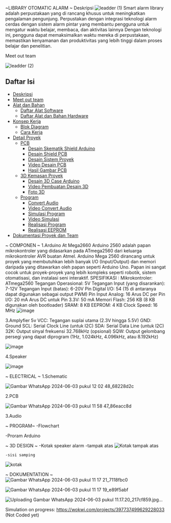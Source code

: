 ~LIBRARY OTOMATIC ALARM ~
Deskripsi 
![leadder (1)](https://github.com/miqbal483/LIBRARY/assets/168562250/7a54e567-f1b1-40a2-a387-f03c54a57625)
    Smart alarm library adalah perpustakaan yang di rancang khusus untuk meningkatkan pengalaman pengunjung. 
  Perpustakan dengan  integrasi teknologi alarm cerdas dengan sistem alarm pintar yang membantu pengguna untuk mengatur 
  waktu belajar, membaca, dan aktivitas lainnya Dengan teknologi ini, pengguna dapat memaksimalkan waktu mereka di 
  perpustakaan, memastikan kenyamanan dan produktivitas yang lebih tinggi dalam proses belajar dan penelitian.

Meet out team

![leadder (2)](https://github.com/miqbal483/LIBRARY/assets/168562250/2e7cfa9a-6211-471e-ae5d-5f4e03df4095)

## Daftar Isi
- [Deskripsi](#Deskripsi)
- [Meet out team](#Meet-our-team)
- [Alat dan Bahan](#Alat-dan-Bahan)
  - [Daftar Alat Software](#Daftar-Alat-Software)
  - [Daftar Alat dan Bahan Hardware](#Daftar-Alat-dan-Bahan-Hardware)
- [Konsep Kerja](#Konsep-Kerja)
  - [Blok Diagram](#Blok-Diagram)
  - [Cara Kerja](#Cara-Kerja)
- [Detail Proyek](#Detail-Proyek)
  - [PCB](#PCB)
    - [Desain Skematik Shield Arduino](#Desain-Skematik-Shield-Arduino)
    - [Desain Shield PCB](#Desain-Shield-PCB)
    - [Desain Sistem Proyek](#Desain-Sistem-Proyek)
    - [Video Desain PCB](#Video-Desain-PCB)
    - [Hasil Gambar PCB](#Hasil-Gambar-PCB)
  - [3D Kemasan Proyek](#3D-Kemasan-Proyek)
    - [Desain 3D Case Arduino](#Desain-3D-Case-Arduino)
    - [Video Pembuatan Desain 3D](#Video-Pembuatan-Desain-3D)
    - [Foto 3D](#Foto-3D)
  - [Program](#Program)
    - [Convert Audio](#Convert-Audio)
    - [Video Convert Audio](#Video-Convert-Audio)
    - [Simulasi Program](#Simulasi-Program)
    - [Video Simulasi](#Video-Simulasi)
    - [Realisasi Program](#Realisasi-Program)
    - [Realisasi EEPROM](#Realisasi-EEPROM)
- [Dokumentasi Proyek dan Team](#Dokumentasi-Proyek-dan-Team)


~ COMPONEN ~
1.Arduino At Mega2660 
    Arduino 2560 adalah papan mikrokontroler yang didasarkan pada ATmega2560 dari keluarga mikrokontroler AVR buatan Atmel. Arduino Mega 2560 dirancang untuk proyek yang membutuhkan lebih banyak I/O (Input/Output) dan memori daripada yang ditawarkan oleh papan seperti Arduino Uno. Papan ini sangat cocok untuk proyek-proyek yang lebih kompleks seperti robotik, sistem otomatisasi, dan instalasi seni interaktif.
SPESIFIKASI :
Mikrokontroler: ATmega2560
Tegangan Operasional: 5V
Tegangan Input (yang disarankan): 7-12V
Tegangan Input (batas): 6-20V
Pin Digital I/O: 54 (15 di antaranya dapat digunakan sebagai output PWM)
Pin Input Analog: 16
Arus DC per Pin I/O: 20 mA
Arus DC untuk Pin 3.3V: 50 mA
Memori Flash: 256 KB (8 KB digunakan oleh bootloader)
SRAM: 8 KB
EEPROM: 4 KB
Clock Speed: 16 MHz
![image](https://github.com/miqbal483/LIBRARY/assets/168562250/0711aa7e-5811-41ec-bec8-4b6855569a6d)

3.Amplyfier 5v
VCC: Tegangan suplai utama (2.3V hingga 5.5V)
GND: Ground
SCL: Serial Clock Line (untuk I2C)
SDA: Serial Data Line (untuk I2C)
32K: Output sinyal frekuensi 32.768kHz (opsional)
SQW: Output gelombang persegi yang dapat diprogram (1Hz, 1.024kHz, 4.096kHz, atau 8.192kHz)

![image](https://github.com/miqbal483/LIBRARY/assets/168562250/8368f4d1-7b34-4e7c-9449-11afbd0c5c05)

4.Speaker 

![image](https://github.com/miqbal483/LIBRARY/assets/168562250/72f4a45b-7a37-448d-b3e9-5a3c2bc9cf35)


~ ELECTRICAL ~
1.Schematic
    
![Gambar WhatsApp 2024-06-03 pukul 12 02 48_68228d2c](https://github.com/miqbal483/LIBRARY/assets/168562250/2e360a24-c0e3-4003-a24e-45df6792fead)


2.PCB

![Gambar WhatsApp 2024-06-03 pukul 11 58 47_86eacc8d](https://github.com/miqbal483/LIBRARY/assets/168562250/fc2609dd-e876-4617-b39c-f6000f0c141e)


    
3.Audio
    

~ PROGRAM~
-Flowchart

-Proram Arduino 

~ 3D DESIGN ~
-Kotak speaker alarm 
    -tampak atas 
![Kotak tampak atas](https://github.com/miqbal483/LIBRARY/assets/168562250/275495f9-fb51-403c-a9c0-783796a31f21)

    -sisi samping   
![kotak ](https://github.com/miqbal483/LIBRARY/assets/168562250/b82037cd-8f78-457e-8ede-f791671e7f0b)

~ DOKUMENTATION ~
![Gambar WhatsApp 2024-06-03 pukul 11 17 21_7118fbc0](https://github.com/miqbal483/LIBRARY/assets/168562250/c767fbaa-ba4b-4872-812a-8215e6c8b147)

![Gambar WhatsApp 2024-06-03 pukul 11 17 19_e89f5abf](https://github.com/miqbal483/LIBRARY/assets/168562250/0b1a0052-255c-4d34-98d4-f8b1d160f69e)

![Uploading Gambar WhatsApp 2024-06-03 pukul 11.17.20_217cf859.jpg…]()

    


Simulation on progress:
https://wokwi.com/projects/397737499629228033 (Not Coded yet)
